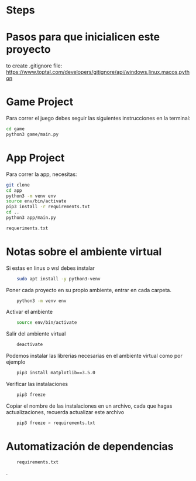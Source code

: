 # Steps

# Pasos para que inicialicen este proyecto

to create .gitignore file:
https://www.toptal.com/developers/gitignore/api/windows,linux,macos,python

# Game Project

Para correr el juego debes seguir las siguientes instrucciones en la terminal:

```sh
cd game
python3 game/main.py
```

# App Project

Para correr la app, necesitas:

```sh
git clone
cd app
python3 -m venv env
source env/bin/activate
pip3 install -r requirements.txt
cd ..
python3 app/main.py

requeriments.txt
```

# Notas sobre el ambiente virtual

Si estas en linus o wsl debes instalar

```sh
    sudo apt install -y python3-venv
```

Poner cada proyecto en su propio ambiente, entrar en cada carpeta.

```sh
    python3 -m venv env
```

Activar el ambiente

```sh
    source env/bin/activate
```

Salir del ambiente virtual

```sh
    deactivate
```

Podemos instalar las librerias necesarias en el ambiente virtual como por ejemplo

```sh
    pip3 install matplotlib==3.5.0
```

Verificar las instalaciones

```sh
    pip3 freeze
```

Copiar el nombre de las instalaciones en un archivo, cada que hagas actualizaciones, recuerda actualizar este archivo

```sh
    pip3 freeze > requirements.txt
```

# Automatización de dependencias

```
    requirements.txt
```

.

